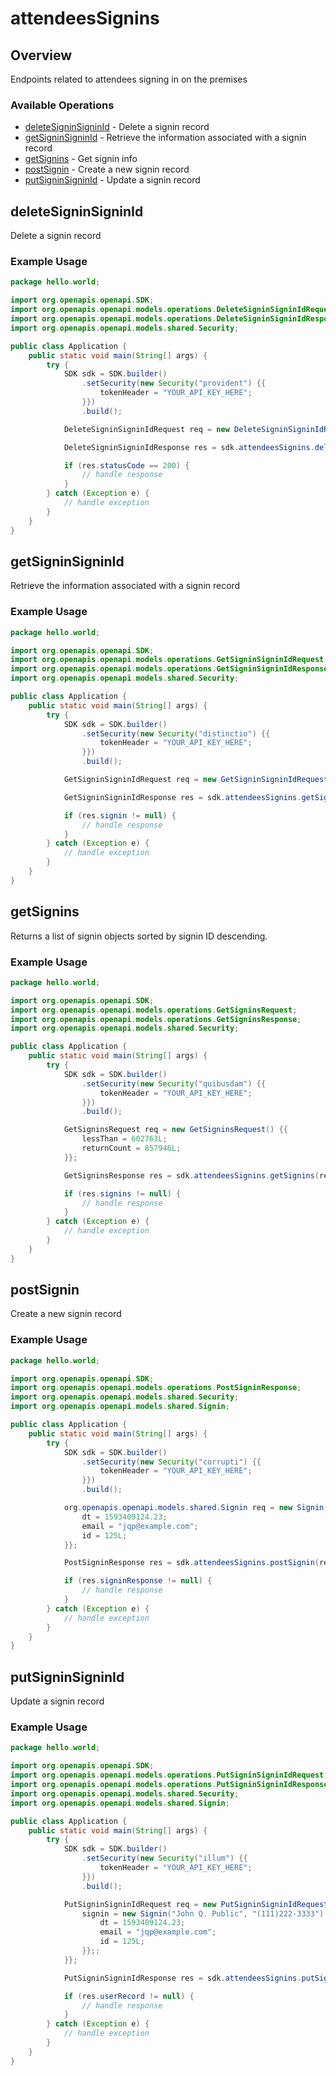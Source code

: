 # attendeesSignins

## Overview

Endpoints related to attendees signing in on the premises

### Available Operations

* [deleteSigninSigninId](#deletesigninsigninid) - Delete a signin record
* [getSigninSigninId](#getsigninsigninid) - Retrieve the information associated with a signin record
* [getSignins](#getsignins) - Get signin info
* [postSignin](#postsignin) - Create a new signin record
* [putSigninSigninId](#putsigninsigninid) - Update a signin record

## deleteSigninSigninId

Delete a signin record      


### Example Usage

```java
package hello.world;

import org.openapis.openapi.SDK;
import org.openapis.openapi.models.operations.DeleteSigninSigninIdRequest;
import org.openapis.openapi.models.operations.DeleteSigninSigninIdResponse;
import org.openapis.openapi.models.shared.Security;

public class Application {
    public static void main(String[] args) {
        try {
            SDK sdk = SDK.builder()
                .setSecurity(new Security("provident") {{
                    tokenHeader = "YOUR_API_KEY_HERE";
                }})
                .build();

            DeleteSigninSigninIdRequest req = new DeleteSigninSigninIdRequest(1L);            

            DeleteSigninSigninIdResponse res = sdk.attendeesSignins.deleteSigninSigninId(req);

            if (res.statusCode == 200) {
                // handle response
            }
        } catch (Exception e) {
            // handle exception
        }
    }
}
```

## getSigninSigninId

Retrieve the information associated with a signin record


### Example Usage

```java
package hello.world;

import org.openapis.openapi.SDK;
import org.openapis.openapi.models.operations.GetSigninSigninIdRequest;
import org.openapis.openapi.models.operations.GetSigninSigninIdResponse;
import org.openapis.openapi.models.shared.Security;

public class Application {
    public static void main(String[] args) {
        try {
            SDK sdk = SDK.builder()
                .setSecurity(new Security("distinctio") {{
                    tokenHeader = "YOUR_API_KEY_HERE";
                }})
                .build();

            GetSigninSigninIdRequest req = new GetSigninSigninIdRequest(1L);            

            GetSigninSigninIdResponse res = sdk.attendeesSignins.getSigninSigninId(req);

            if (res.signin != null) {
                // handle response
            }
        } catch (Exception e) {
            // handle exception
        }
    }
}
```

## getSignins

Returns a list of signin objects sorted by signin ID descending.

### Example Usage

```java
package hello.world;

import org.openapis.openapi.SDK;
import org.openapis.openapi.models.operations.GetSigninsRequest;
import org.openapis.openapi.models.operations.GetSigninsResponse;
import org.openapis.openapi.models.shared.Security;

public class Application {
    public static void main(String[] args) {
        try {
            SDK sdk = SDK.builder()
                .setSecurity(new Security("quibusdam") {{
                    tokenHeader = "YOUR_API_KEY_HERE";
                }})
                .build();

            GetSigninsRequest req = new GetSigninsRequest() {{
                lessThan = 602763L;
                returnCount = 857946L;
            }};            

            GetSigninsResponse res = sdk.attendeesSignins.getSignins(req);

            if (res.signins != null) {
                // handle response
            }
        } catch (Exception e) {
            // handle exception
        }
    }
}
```

## postSignin

Create a new signin record

### Example Usage

```java
package hello.world;

import org.openapis.openapi.SDK;
import org.openapis.openapi.models.operations.PostSigninResponse;
import org.openapis.openapi.models.shared.Security;
import org.openapis.openapi.models.shared.Signin;

public class Application {
    public static void main(String[] args) {
        try {
            SDK sdk = SDK.builder()
                .setSecurity(new Security("corrupti") {{
                    tokenHeader = "YOUR_API_KEY_HERE";
                }})
                .build();

            org.openapis.openapi.models.shared.Signin req = new Signin("John Q. Public", "(111)222-3333") {{
                dt = 1593409124.23;
                email = "jqp@example.com";
                id = 125L;
            }};            

            PostSigninResponse res = sdk.attendeesSignins.postSignin(req);

            if (res.signinResponse != null) {
                // handle response
            }
        } catch (Exception e) {
            // handle exception
        }
    }
}
```

## putSigninSigninId

Update a signin record


### Example Usage

```java
package hello.world;

import org.openapis.openapi.SDK;
import org.openapis.openapi.models.operations.PutSigninSigninIdRequest;
import org.openapis.openapi.models.operations.PutSigninSigninIdResponse;
import org.openapis.openapi.models.shared.Security;
import org.openapis.openapi.models.shared.Signin;

public class Application {
    public static void main(String[] args) {
        try {
            SDK sdk = SDK.builder()
                .setSecurity(new Security("illum") {{
                    tokenHeader = "YOUR_API_KEY_HERE";
                }})
                .build();

            PutSigninSigninIdRequest req = new PutSigninSigninIdRequest(1L) {{
                signin = new Signin("John Q. Public", "(111)222-3333") {{
                    dt = 1593409124.23;
                    email = "jqp@example.com";
                    id = 125L;
                }};;
            }};            

            PutSigninSigninIdResponse res = sdk.attendeesSignins.putSigninSigninId(req);

            if (res.userRecord != null) {
                // handle response
            }
        } catch (Exception e) {
            // handle exception
        }
    }
}
```
